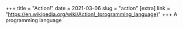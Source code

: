 +++
title = "Action!"
date = 2021-03-06
slug = "action"
[extra]
link = "https://en.wikipedia.org/wiki/Action!_(programming_language)"
+++
A programming language

